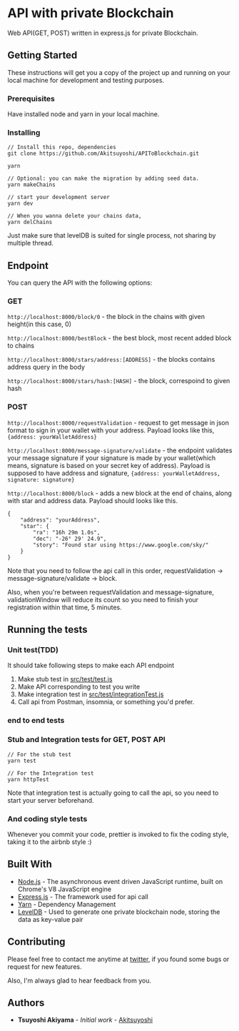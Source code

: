 # API with private Blockchain

Web API(GET, POST) written in express.js for private Blockchain.

## Getting Started

These instructions will get you a copy of the project up and running on your local machine for development and testing purposes.

### Prerequisites

Have installed node and yarn in your local machine.

### Installing

```
// Install this repo, dependencies
git clone https://github.com/Akitsuyoshi/APIToBlockchain.git

yarn

// Optional: you can make the migration by adding seed data.
yarn makeChains

// start your development server
yarn dev

// When you wanna delete your chains data,
yarn delChains
```

Just make sure that levelDB is suited for single process, not sharing by multiple thread.

 ## Endpoint

 You can query the API with the following options:

 ### GET

`http://localhost:8000/block/0` - the block in the chains with given height(in this case, 0)

`http://localhost:8000/bestBlock` - the best block, most recent added block to chains

`http://localhost:8000/stars/address:[ADDRESS]` - the blocks contains address query in the body

`http://localhost:8000/stars/hash:[HASH]` - the block, correspoind to given hash



### POST


`http://localhost:8000/requestValidation` - request to get message in json format to sign in your wallet with your address.
Payload looks like this, `{address: yourWalletAddress}`


`http://localhost:8000/message-signature/validate` - the endpoint validates your message signature if your signature is made by your wallet(which means, signature is based on your secret key of address). Payload is supposed to have address and signature, `{address: yourWalletAddress, signature: signature}`


`http://localhost:8000/block` - adds a new block at the end of chains, along with star and address data. Payload should looks like this.
```
{
    "address": "yourAddress",
    "star": {
        "ra": "16h 29m 1.0s",
        "dec": "-26° 29' 24.9",
        "story": "Found star using https://www.google.com/sky/"
    }
}
```

Note that you need to follow the api call in this order, requestValidation -> message-signature/validate -> block.


Also, when you're between requestValidation and message-signature, validationWindow will reduce its count so you need to finish your registration within that time, 5 minutes.


## Running the tests

### Unit test(TDD)

It should take following steps to make each API endpoint

1. Make stub test in [src/test/test.js](src/test/test.js)
2. Make API corresponding to test you write
3. Make integration test in [src/test/integrationTest.js](src/test/integrationTest.js)
4. Call api from Postman, insomnia, or something you'd prefer.


### end to end tests


### Stub and Integration tests for GET, POST API

```
// For the stub test
yarn test

// For the Integration test
yarn httpTest
```

Note that integration test is actually going to call the api, so you need to start your server beforehand.

### And coding style tests

Whenever you commit your code, prettier is invoked to fix the coding style, taking it to the airbnb style :)


## Built With
* [Node.js](https://nodejs.org/en/) - The asynchronous event driven JavaScript runtime, built on Chrome's V8 JavaScript engine
* [Express.js](http://expressjs.com/en/api.html) - The  framework used for api call
* [Yarn](https://yarnpkg.com/en/) - Dependency Management
* [LevelDB](https://github.com/Level/level) - Used to generate one private blockchain node, storing the data as key-value pair

## Contributing

Please feel free to contact me anytime at [twitter](https://twitter.com/Akitsuyoshi244), if you found some bugs or request for new features.

Also, I'm always glad to hear feedback from you.

## Authors

* **Tsuyoshi Akiyama** - *Initial work* - [Akitsuyoshi](https://github.com/Akitsuyoshi)
